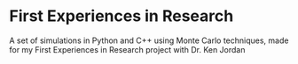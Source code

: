 # First Experiences in Research
A set of simulations in Python and C++ using Monte Carlo techniques, made for my First Experiences in Research project with Dr. Ken Jordan
